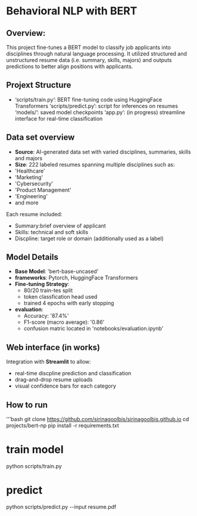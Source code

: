 # Behavioral NLP with BERT

## Overview:
This project fine-tunes a BERT model to classify job applicants into disciplines through natural language processing. It utilized structured and unstructured resume data (i.e. summary, skills, majors) and outputs predictions to better align positions with applicants.

## Projext Structure
- ‘scripts/train.py’: BERT fine-tuning code using HuggingFace Transformers
‘scripts/predict.py’: script for inferences on resumes
‘models/’: saved model checkpoints
‘app.py’: (in progress) streamline interface for real-time classification

## Data set overview
- **Source**: AI-generated data set with varied disciplines, summaries, skills and majors
- **Size**: 222 labeled resumes spanning multiple disciplines such as:
- 'Healthcare'
- 'Marketing'
- 'Cybersecurity'
- 'Product Management'
- 'Engineering'
- and more

Each resume included:
- Summary:brief overview of applicant
- Skills: technical and soft skills
- Discpline: target role or domain (additionally used as a label)

## Model Details
- **Base Model**: 'bert-base-uncased'
- **frameworks**: Pytorch, HuggingFace Transformers
- **Fine-tuning Strategy**:
    - 80/20 train-tes split
    - token classfication head used
    - trained 4 epochs with early stopping
- **evaluation**:
    - Accuracy: '87.4%'
    - F1-score (macro average): '0.86'
    - confusion matric located in 'notebooks/evaluation.ipynb'
 
## Web interface (in works)

Integration with **Streamlit** to allow:
- real-time discpline prediction and classification
- drag-and-drop resume uploads
- visual confidence bars for each category

## How to run 
'''bash
git clone https://github.com/sirinagoolbis/sirinagoolbis.github.io
cd projects/bert-np
pip install -r requirements.txt

# train model
python scripts/train.py

# predict
python scripts/predict.py --input resume.pdf
